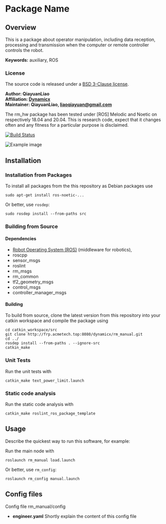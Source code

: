 # Package Name

## Overview

This is a package about operator manipulation, including data reception, processing and transmission when the computer or remote controller controls the robot.

**Keywords:** auxiliary, ROS

### License

The source code is released under a [BSD 3-Clause license](LICENSE).

**Author: QiayuanLiao<br />
Affiliation: [Dynamicx]()<br />
Maintainer: QiayuanLiao, liaoqiayuan@gmail.com**

The rm_hw package has been tested under [ROS] Melodic and Noetic on respectively 18.04 and 20.04. This is research code,
expect that it changes often and any fitness for a particular purpose is disclaimed.

[![Build Status](http://rsl-ci.ethz.ch/buildStatus/icon?job=ros_best_practices)](http://rsl-ci.ethz.ch/job/ros_best_practices/)

![Example image](doc/example.jpg)

[comment]: <> "### Publications"

[comment]: <> "If you use this work in an academic context, please cite the following publication&#40;s&#41;:"

[comment]: <> "* P. Fankhauser, M. Bloesch, C. Gehring, M. Hutter, and R. Siegwart: **PAPER TITLE**. IEEE/RSJ International Conference"

[comment]: <> "  on Intelligent Robots and Systems &#40;IROS&#41;, 2015. &#40;[PDF]&#40;http://dx.doi.org/10.3929/ethz-a-010173654&#41;&#41;"

[comment]: <> "        @inproceedings{Fankhauser2015,"

[comment]: <> "            author = {Fankhauser, P\'{e}ter and Hutter, Marco},"

[comment]: <> "            booktitle = {IEEE/RSJ International Conference on Intelligent Robots and Systems &#40;IROS&#41;},"

[comment]: <> "            title = {{PAPER TITLE}},"

[comment]: <> "            publisher = {IEEE},"

[comment]: <> "            year = {2015}"

[comment]: <> "        }"

## Installation

### Installation from Packages

To install all packages from the this repository as Debian packages use

    sudo apt-get install ros-noetic-...

Or better, use `rosdep`:

	sudo rosdep install --from-paths src

### Building from Source

#### Dependencies

- [Robot Operating System (ROS)](http://wiki.ros.org) (middleware for robotics),
- roscpp
- sensor_msgs
- roslint
- rm_msgs
- rm_common
- tf2_geometry_msgs
- control_msgs
- controller_manager_msgs

#### Building

To build from source, clone the latest version from this repository into your catkin workspace and compile the package
using

	cd catkin_workspace/src
	git clone http://frp.acmetech.top:8080/dynamicx/rm_manual.git
	cd ../
	rosdep install --from-paths . --ignore-src
	catkin_make

[comment]: <> "### Running in Docker"

[comment]: <> "Docker is a great way to run an application with all dependencies and libraries bundles together. Make sure"

[comment]: <> "to [install Docker]&#40;https://docs.docker.com/get-docker/&#41; first."

[comment]: <> "First, spin up a simple container:"

[comment]: <> "	docker run -ti --rm --name ros-container ros:noetic bash"

[comment]: <> "This downloads the `ros:noetic` image from the Docker Hub, indicates that it requires an interactive terminal &#40;`-t, -i`&#41;"

[comment]: <> ", gives it a name &#40;`--name`&#41;, removes it after you exit the container &#40;`--rm`&#41; and runs a command &#40;`bash`&#41;."

[comment]: <> "Now, create a catkin workspace, clone the package, build it, done!"

[comment]: <> "	apt-get update && apt-get install -y git"

[comment]: <> "	mkdir -p /ws/src && cd /ws/src"

[comment]: <> "	git clone http://frp.acmetech.top:8080/dynamicx/rm_manual.git"

[comment]: <> "	cd .."

[comment]: <> "	rosdep install --from-path src"

[comment]: <> "	catkin_make"

[comment]: <> "	source devel/setup.bash"

[comment]: <> "	roslaunch rm_manual load.launch"

### Unit Tests

Run the unit tests with

	catkin_make text_power_limit.launch

### Static code analysis

Run the static code analysis with

	catkin_make roslint_ros_package_template

## Usage

Describe the quickest way to run this software, for example:

Run the main node with

	roslaunch rm_manual load.launch

Or better, use `rm_config`:

```
roslaunch rm_config manual.launch
```



## Config files

Config file rm_manual/config

* **engineer.yaml** Shortly explain the content of this config file
